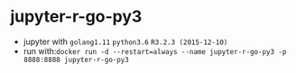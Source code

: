 # jupyter-r-go-py3

- jupyter with `golang1.11` `python3.6` `R3.2.3 (2015-12-10)`
- run with:`docker run -d --restart=always --name jupyter-r-go-py3 -p 8888:8888 jupyter-r-go-py3`
